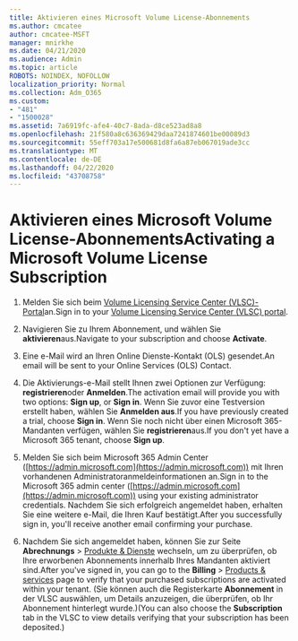 ```yaml
---
title: Aktivieren eines Microsoft Volume License-Abonnements
ms.author: cmcatee
author: cmcatee-MSFT
manager: mnirkhe
ms.date: 04/21/2020
ms.audience: Admin
ms.topic: article
ROBOTS: NOINDEX, NOFOLLOW
localization_priority: Normal
ms.collection: Adm_O365
ms.custom:
- "481"
- "1500028"
ms.assetid: 7a6919fc-afe4-40c7-8ada-d8ce523ad8a8
ms.openlocfilehash: 21f580a8c636369429daa7241874601be00089d3
ms.sourcegitcommit: 55eff703a17e500681d8fa6a87eb067019ade3cc
ms.translationtype: MT
ms.contentlocale: de-DE
ms.lasthandoff: 04/22/2020
ms.locfileid: "43708758"
---
```

# <a name="activating-a-microsoft-volume-license-subscription"></a><span data-ttu-id="1aa20-102">Aktivieren eines Microsoft Volume License-Abonnements</span><span class="sxs-lookup"><span data-stu-id="1aa20-102">Activating a Microsoft Volume License Subscription</span></span>

1. <span data-ttu-id="1aa20-103">Melden Sie sich beim [Volume Licensing Service Center (VLSC)-Portal](https://go.microsoft.com/fwlink/p/?LinkId=329762)an.</span><span class="sxs-lookup"><span data-stu-id="1aa20-103">Sign in to your [Volume Licensing Service Center (VLSC) portal](https://go.microsoft.com/fwlink/p/?LinkId=329762).</span></span>

2. <span data-ttu-id="1aa20-104">Navigieren Sie zu Ihrem Abonnement, und wählen Sie **aktivieren**aus.</span><span class="sxs-lookup"><span data-stu-id="1aa20-104">Navigate to your subscription and choose **Activate**.</span></span>

3. <span data-ttu-id="1aa20-105">Eine e-Mail wird an Ihren Online Dienste-Kontakt (OLS) gesendet.</span><span class="sxs-lookup"><span data-stu-id="1aa20-105">An email will be sent to your Online Services (OLS) Contact.</span></span>

4. <span data-ttu-id="1aa20-106">Die Aktivierungs-e-Mail stellt Ihnen zwei Optionen zur Verfügung: **registrieren**oder **Anmelden**.</span><span class="sxs-lookup"><span data-stu-id="1aa20-106">The activation email will provide you with two options: **Sign up**, or **Sign in**.</span></span> <span data-ttu-id="1aa20-107">Wenn Sie zuvor eine Testversion erstellt haben, wählen Sie **Anmelden aus**.</span><span class="sxs-lookup"><span data-stu-id="1aa20-107">If you have previously created a trial, choose **Sign in**.</span></span> <span data-ttu-id="1aa20-108">Wenn Sie noch nicht über einen Microsoft 365-Mandanten verfügen, wählen Sie **registrieren**aus.</span><span class="sxs-lookup"><span data-stu-id="1aa20-108">If you don't yet have a Microsoft 365 tenant, choose **Sign up**.</span></span>

5. <span data-ttu-id="1aa20-109">Melden Sie sich beim Microsoft 365 Admin Center ([https://admin.microsoft.com](https://admin.microsoft.com)) mit Ihren vorhandenen Administratoranmeldeinformationen an.</span><span class="sxs-lookup"><span data-stu-id="1aa20-109">Sign in to the Microsoft 365 admin center ([https://admin.microsoft.com](https://admin.microsoft.com)) using your existing administrator credentials.</span></span> <span data-ttu-id="1aa20-110">Nachdem Sie sich erfolgreich angemeldet haben, erhalten Sie eine weitere e-Mail, die Ihren Kauf bestätigt.</span><span class="sxs-lookup"><span data-stu-id="1aa20-110">After you successfully sign in, you'll receive another email confirming your purchase.</span></span>

6. <span data-ttu-id="1aa20-111">Nachdem Sie sich angemeldet haben, können Sie zur Seite **Abrechnungs** \> [Produkte & Dienste](https://go.microsoft.com/fwlink/p/?linkid=842054) wechseln, um zu überprüfen, ob Ihre erworbenen Abonnements innerhalb Ihres Mandanten aktiviert sind.</span><span class="sxs-lookup"><span data-stu-id="1aa20-111">After you've signed in, you can go to the **Billing** \> [Products & services](https://go.microsoft.com/fwlink/p/?linkid=842054) page to verify that your purchased subscriptions are activated within your tenant.</span></span> <span data-ttu-id="1aa20-112">(Sie können auch die Registerkarte **Abonnement** in der VLSC auswählen, um Details anzuzeigen, die überprüfen, ob Ihr Abonnement hinterlegt wurde.)</span><span class="sxs-lookup"><span data-stu-id="1aa20-112">(You can also choose the **Subscription** tab in the VLSC to view details verifying that your subscription has been deposited.)</span></span>